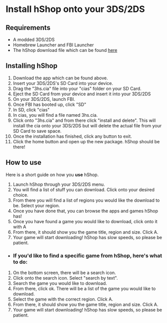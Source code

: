 # Install hShop onto your 3DS/2DS

## Requirements
- A modded 3DS/2DS
- Homebrew Launcher and FBI Launcher
- The hShop download file which can be found [here](https://hshop.erista.me/3hs)

## Installing hShop
1. Download the app which can be found above.
2. Insert your 3DS/2DS's SD Card into your device.
3. Drag the "3hs.cia" file into your "cias" folder on your SD Card.
4. Eject the SD Card from your device and insert it into your 3DS/2DS
5. On your 3DS/2DS, launch FBI.
6. Once FBI has booted up, click "SD"
7. In SD, click "cias"
8. In cias, you will find a file named 3hs.cia.
9. Click onto "3hs.cia" and from there click "install and delete". This will install the cia onto your 3DS/2DS but will delete the actual file from your SD Card to save space.
10. Once the installation has finished, click any button to exit.
11. Click the home button and open up the new package. hShop should be there!

## How to use

Here is a short guide on how you **use** hShop.

1. Launch hShop through your 3DS/2DS menu.
2. You will find a list of stuff you can download. Click onto your desired choice.
3. From there you will find a list of regions you would like the download to be. Select your region.
4. Once you have done that, you can browse the apps and games hShop has!
5. Once you have found a game you would like to download, click onto it with A
6. From there, it should show you the game title, region and size. Click A.
7. Your game will start downloading! hShop has slow speeds, so please be patient.

- ### If you'd like to find a **specific** game from hShop, here's what to do:

1. On the bottom screen, there will be a search icon.
2. Click onto the search icon. Select "search by text".
3. Search the game you would like to download.
4. From there, click ok. There will be a list of the game you would like to download.
5. Select the game with the correct region. Click A.
6. From there, it should show you the game title, region and size. Click A.
7. Your game will start downloading! hShop has slow speeds, so please be patient.
